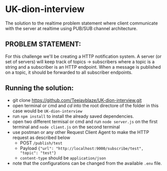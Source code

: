 # UK-dion-interview

The solution to the realtime problem statement where client communicate with the server at realtime using PUB/SUB channel architecture.

PROBLEM STATEMENT:
-------------------

For this challenge we'll be creating a HTTP notification system. A server (or set of servers) will keep track of topics -> subscribers where a topic is a string and a subscriber is an HTTP endpoint. When a message is published on a topic, it should be
forwarded to all subscriber endpoints.

Running the solution:
---------------------
- git clone https://github.com/Teejayblaze/UK-dion-interview.git
- open terminal or cmd and *cd* into the root directore of the folder in this case would be `UK-dion-interview`
- run `npm install` to install the already saved dependencies.
- open two different termisal or cmd and run `node server.js` on the first terminal and `node client.js` on the second terminal
- use postman or any other Request Client Agent to make the HTTP request as described below
   * POST `/publish/test`
   * Payload `{"url": "http://localhost:9000/subscribe/test", "topic": "test"}`
   * `content-type` should be `application/json`
- note that the configurations can be changed from the available `.env` file.
